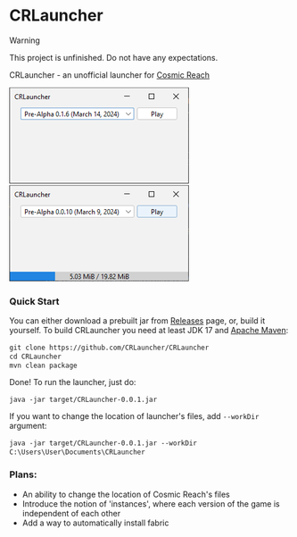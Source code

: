 # CRLauncher

> [!WARNING]  
> This project is unfinished. Do not have any expectations.

CRLauncher - an unofficial launcher for [Cosmic Reach](https://finalforeach.itch.io/cosmic-reach)

![Screenshot_1](images/Screenshot_1.png) ![Screenshot_2.png](images/Screenshot_2.png)

### Quick Start

You can either download a prebuilt jar from [Releases](https://github.com/CRLauncher/CRLauncher/releases) page, or, build it yourself. To build CRLauncher you need at least JDK 17 and
[Apache Maven](https://maven.apache.org/):
```shell
git clone https://github.com/CRLauncher/CRLauncher
cd CRLauncher
mvn clean package
```

Done! To run the launcher, just do:
```shell
java -jar target/CRLauncher-0.0.1.jar
```

If you want to change the location of launcher's files, add `--workDir` argument:
```shell
java -jar target/CRLauncher-0.0.1.jar --workDir C:\Users\User\Documents\CRLauncher
```


### Plans:
 - An ability to change the location of Cosmic Reach's files
 - Introduce the notion of 'instances', where each version of the game is independent of each other
 - Add a way to automatically install fabric